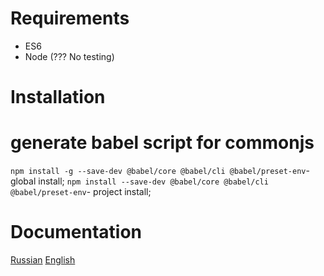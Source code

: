 
# Requirements

- ES6
- Node (??? No testing)  

# Installation

# generate babel script for commonjs

`npm install -g --save-dev @babel/core @babel/cli @babel/preset-env`- global install;
`npm install --save-dev @babel/core @babel/cli @babel/preset-env`- project install;

# Documentation

[Russian](docs/_old/ru)
[English](https://github.com/ALexeyP0708/Js-Interfaces/wiki)